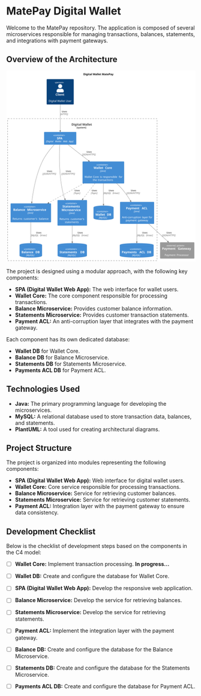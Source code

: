 # MatePay Digital Wallet

Welcome to the MatePay repository. The application is composed of several microservices responsible for managing transactions, balances, statements, and integrations with payment gateways.

## Overview of the Architecture

![](out/docs/containers/containers.svg)

The project is designed using a modular approach, with the following key components:

- **SPA (Digital Wallet Web App):** The web interface for wallet users.
- **Wallet Core:** The core component responsible for processing transactions.
- **Balance Microservice:** Provides customer balance information.
- **Statements Microservice:** Provides customer transaction statements.
- **Payment ACL:** An anti-corruption layer that integrates with the payment gateway.

Each component has its own dedicated database:

- **Wallet DB** for Wallet Core.
- **Balance DB** for Balance Microservice.
- **Statements DB** for Statements Microservice.
- **Payments ACL DB** for Payment ACL.

## Technologies Used

- **Java:** The primary programming language for developing the microservices.
- **MySQL:** A relational database used to store transaction data, balances, and statements.
- **PlantUML:** A tool used for creating architectural diagrams.

## Project Structure

The project is organized into modules representing the following components:

- **SPA (Digital Wallet Web App):** Web interface for digital wallet users.
- **Wallet Core:** Core service responsible for processing transactions.
- **Balance Microservice:** Service for retrieving customer balances.
- **Statements Microservice:** Service for retrieving customer statements.
- **Payment ACL:** Integration layer with the payment gateway to ensure data consistency.

## Development Checklist

Below is the checklist of development steps based on the components in the C4 model:

- [ ] **Wallet Core:** Implement transaction processing. **In progress...**

- [ ] **Wallet DB:** Create and configure the database for Wallet Core.
- [ ] **SPA (Digital Wallet Web App):** Develop the responsive web application.
- [ ] **Balance Microservice:** Develop the service for retrieving balances.
- [ ] **Statements Microservice:** Develop the service for retrieving statements.
- [ ] **Payment ACL:** Implement the integration layer with the payment gateway.
- [ ] **Balance DB:** Create and configure the database for the Balance Microservice.
- [ ] **Statements DB:** Create and configure the database for the Statements Microservice.
- [ ] **Payments ACL DB:** Create and configure the database for Payment ACL.
